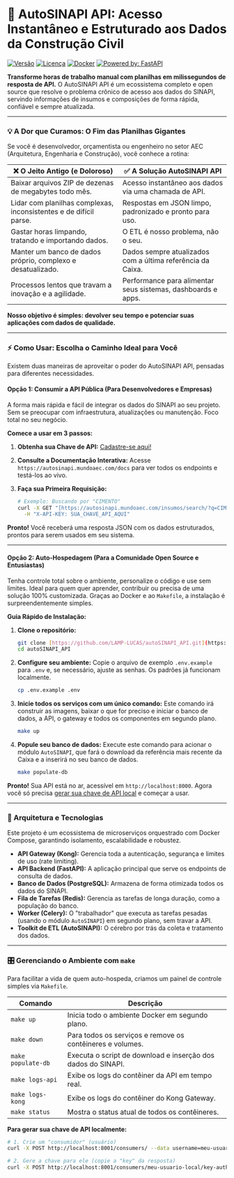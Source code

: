 # 🚀 AutoSINAPI API: Acesso Instantâneo e Estruturado aos Dados da Construção Civil

[![Versão](https://img.shields.io/badge/version-alpha1-blue.svg)](https://github.com/LAMP-LUCAS/autoSINAPI_API)
[![Licença](https://img.shields.io/badge/License-MIT-yellow.svg)](https://opensource.org/licenses/MIT)
[![Docker](https://img.shields.io/badge/Docker-Ready-blue?logo=docker)](https://www.docker.com/)
[![Powered by: FastAPI](https://img.shields.io/badge/Powered%20by-FastAPI-green?logo=fastapi)](https://fastapi.tiangolo.com/)

**Transforme horas de trabalho manual com planilhas em milissegundos de resposta de API.** O AutoSINAPI API é um ecossistema completo e open source que resolve o problema crônico de acesso aos dados do SINAPI, servindo informações de insumos e composições de forma rápida, confiável e sempre atualizada.

---

### 💡 A Dor que Curamos: O Fim das Planilhas Gigantes

Se você é desenvolvedor, orçamentista ou engenheiro no setor AEC (Arquitetura, Engenharia e Construção), você conhece a rotina:

| ❌ **O Jeito Antigo (e Doloroso)** | ✅ **A Solução AutoSINAPI API** |
| ---------------------------------------------------------------- | -------------------------------------------------------------- |
| Baixar arquivos ZIP de dezenas de megabytes todo mês.            | Acesso instantâneo aos dados via uma chamada de API.           |
| Lidar com planilhas complexas, inconsistentes e de difícil parse. | Respostas em JSON limpo, padronizado e pronto para uso.        |
| Gastar horas limpando, tratando e importando dados.              | O ETL é nosso problema, não o seu.                             |
| Manter um banco de dados próprio, complexo e desatualizado.      | Dados sempre atualizados com a última referência da Caixa.     |
| Processos lentos que travam a inovação e a agilidade.            | Performance para alimentar seus sistemas, dashboards e apps.   |

**Nosso objetivo é simples: devolver seu tempo e potenciar suas aplicações com dados de qualidade.**

---

### ⚡️ Como Usar: Escolha o Caminho Ideal para Você

Existem duas maneiras de aproveitar o poder do AutoSINAPI API, pensadas para diferentes necessidades.

#### **Opção 1: Consumir a API Pública (Para Desenvolvedores e Empresas)**

A forma mais rápida e fácil de integrar os dados do SINAPI ao seu projeto. Sem se preocupar com infraestrutura, atualizações ou manutenção. Foco total no seu negócio.

**Comece a usar em 3 passos:**
1.  **Obtenha sua Chave de API:** [Cadastre-se aqui!](https://www.mundoaec.com/autoSINAPI_API)
2.  **Consulte a Documentação Interativa:** Acesse `https://autosinapi.mundoaec.com/docs` para ver todos os endpoints e testá-los ao vivo.
3.  **Faça sua Primeira Requisição:**

    ```bash
    # Exemplo: Buscando por "CIMENTO"
    curl -X GET "[https://autosinapi.mundoaec.com/insumos/search/?q=CIMENTO](https://autosinapi.mundoaec.com/insumos/search/?q=CIMENTO)" \
      -H "X-API-KEY: SUA_CHAVE_API_AQUI"
    ```
**Pronto!** Você receberá uma resposta JSON com os dados estruturados, prontos para serem usados em seu sistema.

---

#### **Opção 2: Auto-Hospedagem (Para a Comunidade Open Source e Entusiastas)**

Tenha controle total sobre o ambiente, personalize o código e use sem limites. Ideal para quem quer aprender, contribuir ou precisa de uma solução 100% customizada. Graças ao Docker e ao `Makefile`, a instalação é surpreendentemente simples.

**Guia Rápido de Instalação:**

1.  **Clone o repositório:**
    ```bash
    git clone [https://github.com/LAMP-LUCAS/autoSINAPI_API.git](https://github.com/LAMP-LUCAS/autoSINAPI_API.git)
    cd autoSINAPI_API
    ```

2.  **Configure seu ambiente:**
    Copie o arquivo de exemplo `.env.example` para `.env` e, se necessário, ajuste as senhas. Os padrões já funcionam localmente.
    ```bash
    cp .env.example .env
    ```

3.  **Inicie todos os serviços com um único comando:**
    Este comando irá construir as imagens, baixar o que for preciso e iniciar o banco de dados, a API, o gateway e todos os componentes em segundo plano.
    ```bash
    make up
    ```

4.  **Popule seu banco de dados:**
    Execute este comando para acionar o módulo `AutoSINAPI`, que fará o download da referência mais recente da Caixa e a inserirá no seu banco de dados.
    ```bash
    make populate-db
    ```

**Pronto!** Sua API está no ar, acessível em `http://localhost:8000`. Agora você só precisa [gerar sua chave de API local](#-gerenciando-o-ambiente-com-make) e começar a usar.

---

### 🔧 Arquitetura e Tecnologias

Este projeto é um ecossistema de microserviços orquestrado com Docker Compose, garantindo isolamento, escalabilidade e robustez.

* **API Gateway (Kong):** Gerencia toda a autenticação, segurança e limites de uso (rate limiting).
* **API Backend (FastAPI):** A aplicação principal que serve os endpoints de consulta de dados.
* **Banco de Dados (PostgreSQL):** Armazena de forma otimizada todos os dados do SINAPI.
* **Fila de Tarefas (Redis):** Gerencia as tarefas de longa duração, como a população do banco.
* **Worker (Celery):** O "trabalhador" que executa as tarefas pesadas (usando o módulo `AutoSINAPI`) em segundo plano, sem travar a API.
* **Toolkit de ETL (AutoSINAPI):** O cérebro por trás da coleta e tratamento dos dados.

---

### 🎛️ Gerenciando o Ambiente com `make`

Para facilitar a vida de quem auto-hospeda, criamos um painel de controle simples via `Makefile`.

| Comando           | Descrição                                                          |
|-------------------|--------------------------------------------------------------------|
| `make up`         | Inicia todo o ambiente Docker em segundo plano.                    |
| `make down`       | Para todos os serviços e remove os contêineres e volumes.           |
| `make populate-db`| Executa o script de download e inserção dos dados do SINAPI.       |
| `make logs-api`   | Exibe os logs do contêiner da API em tempo real.                   |
| `make logs-kong`  | Exibe os logs do contêiner do Kong Gateway.                        |
| `make status`     | Mostra o status atual de todos os contêineres.                     |

**Para gerar sua chave de API localmente:**
```bash
# 1. Crie um "consumidor" (usuário)
curl -X POST http://localhost:8001/consumers/ --data username=meu-usuario-local

# 2. Gere a chave para ele (copie a "key" da resposta)
curl -X POST http://localhost:8001/consumers/meu-usuario-local/key-auth/